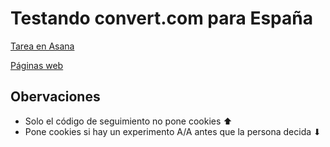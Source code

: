 # Testando convert.com para España

[Tarea en Asana](https://app.asana.com/0/1201820848298280/1208604989923128)

[Páginas web](https://greenpeace.github.io/gpes-test-convert-com/)

## Obervaciones

- Solo el código de seguimiento no pone cookies ⬆︎
- Pone cookies si hay un experimento A/A antes que la persona decida ⬇︎
